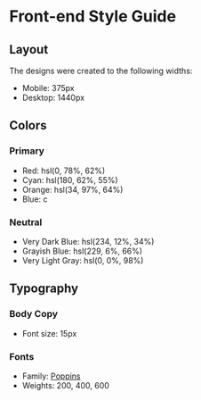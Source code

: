 # Front-end Style Guide

## Layout

The designs were created to the following widths:

-   Mobile: 375px
-   Desktop: 1440px

## Colors

### Primary

-   Red: hsl(0, 78%, 62%)
-   Cyan: hsl(180, 62%, 55%)
-   Orange: hsl(34, 97%, 64%)
-   Blue: c

### Neutral

-   Very Dark Blue: hsl(234, 12%, 34%)
-   Grayish Blue: hsl(229, 6%, 66%)
-   Very Light Gray: hsl(0, 0%, 98%)

## Typography

### Body Copy

-   Font size: 15px

### Fonts

-   Family: [Poppins](https://fonts.google.com/specimen/Poppins)
-   Weights: 200, 400, 600
